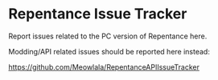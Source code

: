 # Repentance Issue Tracker
Report issues related to the PC version of Repentance here.

Modding/API related issues should be reported here instead:

https://github.com/Meowlala/RepentanceAPIIssueTracker
